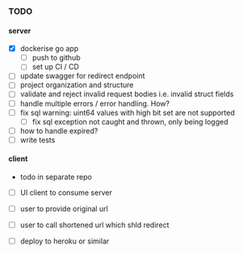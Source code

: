 ### TODO ###

#### server ####
- [X] dockerise go app
    - [ ] push to github
    - [ ] set up CI / CD
- [ ] update swagger for redirect endpoint
- [ ] project organization and structure
- [ ] validate and reject invalid request bodies i.e. invalid struct fields
- [ ] handle multiple errors / error handling. How?
- [ ] fix sql warning: uint64 values with high bit set are not supported
    - [ ] fix sql exception not caught and thrown, only being logged
- [ ] how to handle expired?
- [ ] write tests

#### client ####
- todo in separate repo
- [ ] UI client to consume server
- [ ] user to provide original url
- [ ] user to call shortened url which shld redirect

- [ ] deploy to heroku or similar